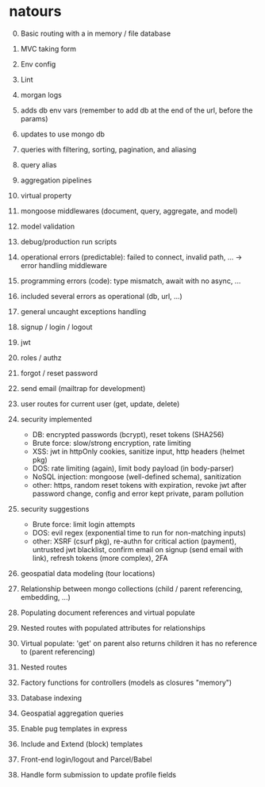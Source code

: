 # natours

0. Basic routing with a in memory / file database
1. MVC taking form
2. Env config
3. Lint
4. morgan logs

5. adds db env vars (remember to add db at the end of the url, before the params)
6. updates to use mongo db
7. queries with filtering, sorting, pagination, and aliasing
8. query alias
9. aggregation pipelines
10. virtual property
11. mongoose middlewares (document, query, aggregate, and model)
12. model validation

13. debug/production run scripts
14. operational errors (predictable): failed to connect, invalid path, ... -> error handling middleware
15. programming errors (code): type mismatch, await with no async, ...
16. included several errors as operational (db, url, ...)
17. general uncaught exceptions handling

18. signup / login / logout
19. jwt
20. roles / authz
21. forgot / reset password
22. send email (mailtrap for development)
23. user routes for current user (get, update, delete)
24. security implemented
    - DB: encrypted passwords (bcrypt), reset tokens (SHA256)
    - Brute force: slow/strong encryption, rate limiting
    - XSS: jwt in httpOnly cookies, sanitize input, http headers (helmet pkg)
    - DOS: rate limiting (again), limit body payload (in body-parser)
    - NoSQL injection: mongoose (well-defined schema), sanitization
    - other: https, random reset tokens with expiration, revoke jwt after password change, config and error kept private, param pollution
25. security suggestions

    - Brute force: limit login attempts
    - DOS: evil regex (exponential time to run for non-matching inputs)
    - other: XSRF (csurf pkg), re-authn for critical action (payment), untrusted jwt blacklist, confirm email on signup (send email with link), refresh tokens (more complex), 2FA

26. geospatial data modeling (tour locations)
27. Relationship between mongo collections (child / parent referencing, embedding, ...)
28. Populating document references and virtual populate
29. Nested routes with populated attributes for relationships
30. Virtual populate: 'get' on parent also returns children it has no reference to (parent referencing)
31. Nested routes
32. Factory functions for controllers (models as closures "memory")
33. Database indexing
34. Geospatial aggregation queries

35. Enable pug templates in express
36. Include and Extend (block) templates
37. Front-end login/logout and Parcel/Babel
38. Handle form submission to update profile fields
